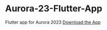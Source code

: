 # Aurora-23-Flutter-App
 Flutter app for  Aurora 2023
[Download the App](https://drive.google.com/file/d/1C2JFT7IJpITIEhqKs-4jqlVcgBlSizCj/view?usp=sharing)
